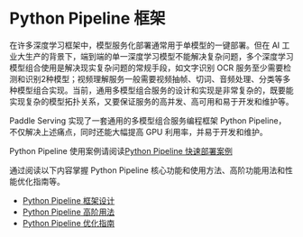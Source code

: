 # Python Pipeline 框架

在许多深度学习框架中，模型服务化部署通常用于单模型的一键部署。但在 AI 工业大生产的背景下，端到端的单一深度学习模型不能解决复杂问题，多个深度学习模型组合使用是解决现实复杂问题的常规手段，如文字识别 OCR 服务至少需要检测和识别2种模型；视频理解服务一般需要视频抽帧、切词、音频处理、分类等多种模型组合实现。当前，通用多模型组合服务的设计和实现是非常复杂的，既要能实现复杂的模型拓扑关系，又要保证服务的高并发、高可用和易于开发和维护等。

Paddle Serving 实现了一套通用的多模型组合服务编程框架 Python Pipeline，不仅解决上述痛点，同时还能大幅提高 GPU 利用率，并易于开发和维护。

Python Pipeline 使用案例请阅读[Python Pipeline 快速部署案例](./3-2_QuickStart_Pipeline_OCR_CN.md)

通过阅读以下内容掌握 Python Pipeline 核心功能和使用方法、高阶功能用法和性能优化指南等。
- [Python Pipeline 框架设计](7-1_Python_Pipeline_Design_CN.md)
- [Python Pipeline 高阶用法](7-2_Python_Pipeline_Senior_CN.md)
- [Python Pipeline 优化指南](7-3_Python_Pipeline_Optimize_CN.md)
